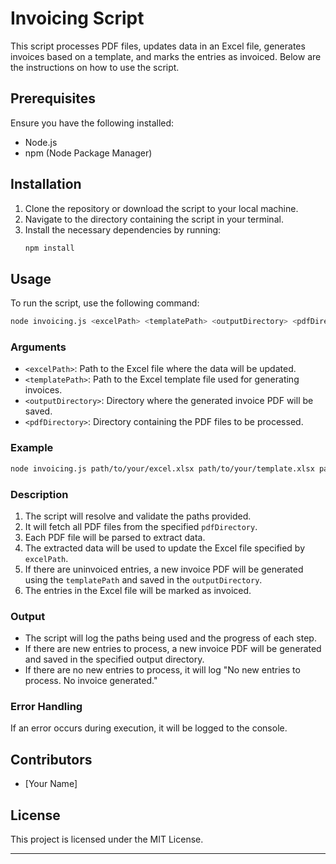 # Invoicing Script

This script processes PDF files, updates data in an Excel file, generates invoices based on a template, and marks the entries as invoiced. Below are the instructions on how to use the script.

## Prerequisites

Ensure you have the following installed:
- Node.js
- npm (Node Package Manager)

## Installation

1. Clone the repository or download the script to your local machine.
2. Navigate to the directory containing the script in your terminal.
3. Install the necessary dependencies by running:
   ```bash
   npm install
   ```

## Usage

To run the script, use the following command:

```bash
node invoicing.js <excelPath> <templatePath> <outputDirectory> <pdfDirectory>
```

### Arguments

- `<excelPath>`: Path to the Excel file where the data will be updated.
- `<templatePath>`: Path to the Excel template file used for generating invoices.
- `<outputDirectory>`: Directory where the generated invoice PDF will be saved.
- `<pdfDirectory>`: Directory containing the PDF files to be processed.

### Example

```bash
node invoicing.js path/to/your/excel.xlsx path/to/your/template.xlsx path/to/output/directory path/to/pdf/directory
```

### Description

1. The script will resolve and validate the paths provided.
2. It will fetch all PDF files from the specified `pdfDirectory`.
3. Each PDF file will be parsed to extract data.
4. The extracted data will be used to update the Excel file specified by `excelPath`.
5. If there are uninvoiced entries, a new invoice PDF will be generated using the `templatePath` and saved in the `outputDirectory`.
6. The entries in the Excel file will be marked as invoiced.

### Output

- The script will log the paths being used and the progress of each step.
- If there are new entries to process, a new invoice PDF will be generated and saved in the specified output directory.
- If there are no new entries to process, it will log "No new entries to process. No invoice generated."

### Error Handling

If an error occurs during execution, it will be logged to the console.

## Contributors

- [Your Name]

## License

This project is licensed under the MIT License.

---
